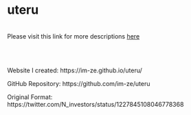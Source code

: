 # uteru
<br>Please visit this link for more descriptions [here](https://github.com/im-ze/uteru/wiki/%E6%89%93%E3%81%A3%E3%81%A6%E3%82%8B%E3%81%B5%E3%82%8A%E3%81%B8%E3%82%88%E3%81%86%E3%81%93%E3%81%9D)

<br>
<br>
<p>Website I created: https://im-ze.github.io/uteru/
<p>GitHub Repository: https://github.com/im-ze/uteru
<p>Original Format: https://twitter.com/N_investors/status/1227845108046778368
